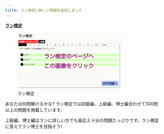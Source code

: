 ```yaml
---
title: ラン検定に新しい問題を追加しました
---
```

<b><a href="/play/orchid_exam">ラン検定</a></b>
<figure>
  <a href="/play/orchid_exam"><img src="/assets/images/information_of_orchid_exam.jpg" alt="ラン検定"  width="80%"/></a>
  <figcaption>ラン検定</figcaption>
</figure>

あなたは何問解けるかな? ラン検定では初級編、上級編、博士編合わせて500問以上の問題を掲載しています。

上級編、博士編はランに詳しい方でも歯応え十分の問題たっぷりです。ラン検定に答えてラン博士を目指そう!
